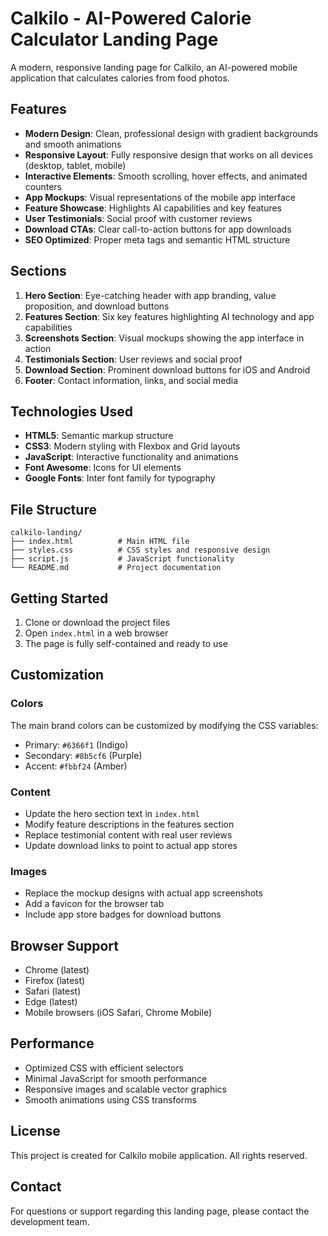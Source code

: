 # Calkilo - AI-Powered Calorie Calculator Landing Page

A modern, responsive landing page for Calkilo, an AI-powered mobile application that calculates calories from food photos.

## Features

- **Modern Design**: Clean, professional design with gradient backgrounds and smooth animations
- **Responsive Layout**: Fully responsive design that works on all devices (desktop, tablet, mobile)
- **Interactive Elements**: Smooth scrolling, hover effects, and animated counters
- **App Mockups**: Visual representations of the mobile app interface
- **Feature Showcase**: Highlights AI capabilities and key features
- **User Testimonials**: Social proof with customer reviews
- **Download CTAs**: Clear call-to-action buttons for app downloads
- **SEO Optimized**: Proper meta tags and semantic HTML structure

## Sections

1. **Hero Section**: Eye-catching header with app branding, value proposition, and download buttons
2. **Features Section**: Six key features highlighting AI technology and app capabilities
3. **Screenshots Section**: Visual mockups showing the app interface in action
4. **Testimonials Section**: User reviews and social proof
5. **Download Section**: Prominent download buttons for iOS and Android
6. **Footer**: Contact information, links, and social media

## Technologies Used

- **HTML5**: Semantic markup structure
- **CSS3**: Modern styling with Flexbox and Grid layouts
- **JavaScript**: Interactive functionality and animations
- **Font Awesome**: Icons for UI elements
- **Google Fonts**: Inter font family for typography

## File Structure

```
calkilo-landing/
├── index.html          # Main HTML file
├── styles.css          # CSS styles and responsive design
├── script.js           # JavaScript functionality
└── README.md           # Project documentation
```

## Getting Started

1. Clone or download the project files
2. Open `index.html` in a web browser
3. The page is fully self-contained and ready to use

## Customization

### Colors
The main brand colors can be customized by modifying the CSS variables:
- Primary: `#6366f1` (Indigo)
- Secondary: `#8b5cf6` (Purple)
- Accent: `#fbbf24` (Amber)

### Content
- Update the hero section text in `index.html`
- Modify feature descriptions in the features section
- Replace testimonial content with real user reviews
- Update download links to point to actual app stores

### Images
- Replace the mockup designs with actual app screenshots
- Add a favicon for the browser tab
- Include app store badges for download buttons

## Browser Support

- Chrome (latest)
- Firefox (latest)
- Safari (latest)
- Edge (latest)
- Mobile browsers (iOS Safari, Chrome Mobile)

## Performance

- Optimized CSS with efficient selectors
- Minimal JavaScript for smooth performance
- Responsive images and scalable vector graphics
- Smooth animations using CSS transforms

## License

This project is created for Calkilo mobile application. All rights reserved.

## Contact

For questions or support regarding this landing page, please contact the development team.
